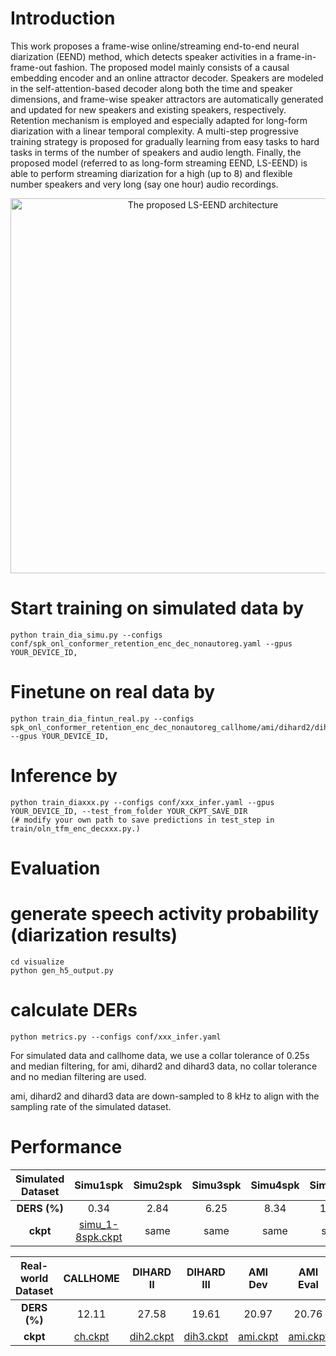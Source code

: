 # Introduction

This work proposes a frame-wise online/streaming end-to-end neural diarization (EEND) method, which detects speaker activities in a frame-in-frame-out fashion. The proposed model mainly consists of a causal embedding encoder and an online attractor decoder. Speakers are modeled in the self-attention-based decoder along both the time and speaker dimensions, and frame-wise speaker attractors are automatically generated and updated for new speakers and existing speakers, respectively. Retention mechanism is employed and especially adapted for long-form diarization with a linear temporal complexity. A multi-step progressive training strategy is proposed for gradually learning from easy tasks to hard tasks in terms of the number of speakers and audio length. Finally, the proposed model (referred to as long-form streaming EEND, LS-EEND) is able to perform streaming diarization for a high (up to 8) and flexible number speakers and very long (say one hour) audio recordings.

<div align="center">
<image src="/LS-EEND/utlis/arch.png"  width="600" alt="The proposed LS-EEND architecture" />
</div>

# Start training on simulated data by
```
python train_dia_simu.py --configs conf/spk_onl_conformer_retention_enc_dec_nonautoreg.yaml --gpus YOUR_DEVICE_ID,
```

# Finetune on real data by
```
python train_dia_fintun_real.py --configs spk_onl_conformer_retention_enc_dec_nonautoreg_callhome/ami/dihard2/dihard3.yaml --gpus YOUR_DEVICE_ID,
```

# Inference by 
```
python train_diaxxx.py --configs conf/xxx_infer.yaml --gpus YOUR_DEVICE_ID, --test_from_folder YOUR_CKPT_SAVE_DIR
(# modify your own path to save predictions in test_step in train/oln_tfm_enc_decxxx.py.)
```

# Evaluation
# generate speech activity probability (diarization results)
```
cd visualize
python gen_h5_output.py
```
# calculate DERs
```
python metrics.py --configs conf/xxx_infer.yaml
```

For simulated data and callhome data, we use a collar tolerance of 0.25s and median filtering, for ami, dihard2 and dihard3 data, no collar tolerance and no median filtering are used.

ami, dihard2 and dihard3 data are down-sampled to 8 kHz to align with the sampling rate of the simulated dataset.

# Performance

| Simulated Dataset | Simu1spk | Simu2spk | Simu3spk | Simu4spk | Simu5spk | Simu6spk | Simu7spk | Simu8spk |
| :--------: | :--: | :--: | :--: | :--: | :--: | :--: | :--: | :--: |
| **DERS (%)** |  0.34 | 2.84 | 6.25 | 8.34 | 11.26 | 15.36 | 19.53 | 23.35 |
| **ckpt** | [simu_1-8spk.ckpt](https://drive.google.com/file/d/1uWY8JvjHJJ-SvGiNS-6s3q10g4CY2ePt/view?usp=sharing) | same | same | same | same | same | same | same |

|Real-world Dataset | CALLHOME | DIHARD II | DIHARD III | AMI Dev | AMI Eval |
| :--------: | :--: | :--: | :--: | :--: | :--: |
| **DERS (%)** | 12.11 | 27.58 | 19.61 | 20.97 | 20.76 |
| **ckpt** | [ch.ckpt](https://drive.google.com/file/d/1W8nYAB6YoEKMM5KZX-apVADvHaYc2Fre/view?usp=sharing) | [dih2.ckpt](https://drive.google.com/file/d/1vu7VSTnrNsooz5DzaodmctjdwblfB3wv/view?usp=sharing) | [dih3.ckpt](https://drive.google.com/file/d/115iaEG1OZwXa9tSyScXGtWeOk9JLfpER/view?usp=sharing) | [ami.ckpt](https://drive.google.com/file/d/1Zbc-8fXr_9kydjYS5SAeIaYDr6O1Ik74/view?usp=sharing) | [ami.ckpt](https://drive.google.com/file/d/1Zbc-8fXr_9kydjYS5SAeIaYDr6O1Ik74/view?usp=sharing) |


